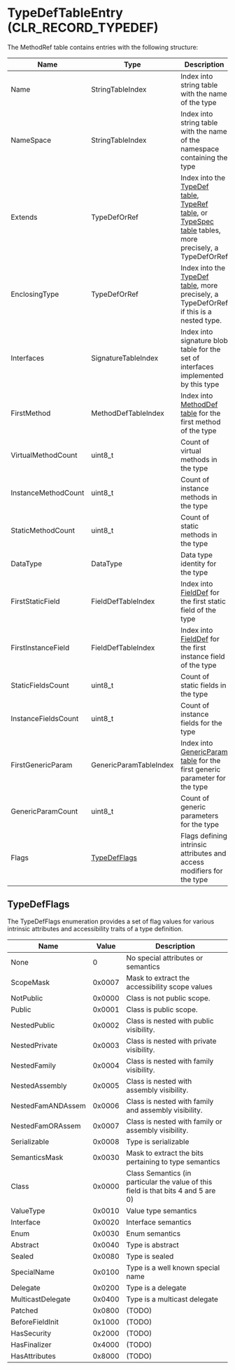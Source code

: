 # TypeDefTableEntry (CLR_RECORD_TYPEDEF)

The MethodRef table contains entries with the following structure:

| Name | Type | Description  |
|---------------------|---------------------|------------  |
| Name                | StringTableIndex | Index into string table with the name of the type|
| NameSpace           | StringTableIndex | Index into string table with the name of the namespace containing the type|
| Extends             | TypeDefOrRef | Index into the [TypeDef table](TypeDefTableEntry.md), [TypeRef table](TypeRefTableEntry.md), or [TypeSpec table](TypeSpecTableEntry.md) tables, more precisely, a TypeDefOrRef|
| EnclosingType       | TypeDefOrRef | Index into the [TypeDef table](TypeDefTableEntry.md), more precisely, a TypeDefOrRef if this is a nested type.|
| Interfaces          | SignatureTableIndex | Index into signature blob table for the set of interfaces implemented by this type|
| FirstMethod         | MethodDefTableIndex | Index into [MethodDef table](MethodDefTableEntry.md) for the first method of the type|
| VirtualMethodCount  | uint8_t | Count of virtual methods in the type|
| InstanceMethodCount | uint8_t | Count of instance methods in the type|
| StaticMethodCount   | uint8_t | Count of static methods in the type|
| DataType            | DataType | Data type identity for the type|
| FirstStaticField    | FieldDefTableIndex | Index into [FieldDef](FieldDefTableEntry.md) for the first static field of the type|
| FirstInstanceField  | FieldDefTableIndex | Index into [FieldDef](FieldDefTableEntry.md) for the first instance field of the type|
| StaticFieldsCount   | uint8_t | Count of static fields in the type|
| InstanceFieldsCount | uint8_t | Count of instance fields for the type|
| FirstGenericParam   | GenericParamTableIndex | Index into [GenericParam table](GenericParamTableEntry.md) for the first generic parameter for the type|
| GenericParamCount   | uint8_t | Count of generic parameters for the type|
| Flags               | [TypeDefFlags](#typedefflags) | Flags defining intrinsic attributes and access modifiers for the type|

## TypeDefFlags

The TypeDefFlags enumeration provides a set of flag values for various intrinsic attributes and accessibility traits of a type definition.

| Name               | Value  | Description  |
|--------------------|--------|------------|
|               None | 0      | No special attributes or semantics|
|          ScopeMask | 0x0007 | Mask to extract the accessibility scope values|
|          NotPublic | 0x0000 | Class is not public scope.|
|             Public | 0x0001 | Class is public scope.|
|       NestedPublic | 0x0002 | Class is nested with public visibility.|
|      NestedPrivate | 0x0003 | Class is nested with private visibility.|
|       NestedFamily | 0x0004 | Class is nested with family visibility.|
|     NestedAssembly | 0x0005 | Class is nested with assembly visibility.|
|  NestedFamANDAssem | 0x0006 | Class is nested with family and assembly visibility.|
|   NestedFamORAssem | 0x0007 | Class is nested with family or assembly visibility.|
|       Serializable | 0x0008 | Type is serializable|
|      SemanticsMask | 0x0030 | Mask to extract the bits pertaining to type semantics|
|              Class | 0x0000 | Class Semantics (in particular the value of this field is that bits 4 and 5 are 0)|
|          ValueType | 0x0010 | Value type semantics|
|          Interface | 0x0020 | Interface semantics|
|               Enum | 0x0030 | Enum semantics|
|           Abstract | 0x0040 | Type is abstract|
|             Sealed | 0x0080 | Type is sealed|
|        SpecialName | 0x0100 | Type is a well known special name|
|           Delegate | 0x0200 | Type is a delegate|
|  MulticastDelegate | 0x0400 | Type is a multicast delegate|
|            Patched | 0x0800 | (TODO)|
|    BeforeFieldInit | 0x1000 | (TODO)|
|        HasSecurity | 0x2000 | (TODO)|
|       HasFinalizer | 0x4000 | (TODO)|
|      HasAttributes | 0x8000 | (TODO)|
